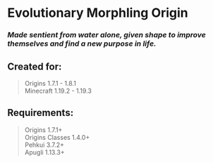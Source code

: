 # Evolutionary Morphling Origin

### *Made sentient from water alone, given shape to improve themselves and find a new purpose in life.*

## Created for:
> Origins 1.7.1 - 1.8.1\
> Minecraft 1.19.2 - 1.19.3

## Requirements:
> Origins 1.7.1+ \
> Origins Classes 1.4.0+ \
> Pehkui 3.7.2+ \
> Apugli 1.13.3+ 

